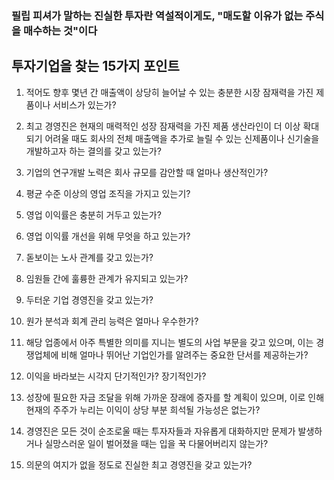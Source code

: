 ### 필립 피셔가 말하는 진실한 투자란 역설적이게도, "매도할 이유가 없는 주식을 매수하는 것"이다

## 투자기업을 찾는 15가지 포인트

1. 적어도 향후 몇년 간 매출액이 상당히 늘어날 수 있는 충분한 시장 잠재력을 가진 제품이나 서비스가 있는가?

2. 최고 경영진은 현재의 매력적인 성장 잠재력을 가진 제품 생산라인이 더 이상 확대되기 어려울 때도 회사의 전체 매출액을 추가로 늘릴 수 있는 신제품이나 신기술을 개발하고자 하는 결의를 갖고 있는가?

3. 기업의 연구개발 노력은 회사 규모를 감안할 때 얼마나 생산적인가?

4. 평균 수준 이상의 영업 조직을 가지고 있는기?

5. 영업 이익률은 충분히 거두고 있는가?

6. 영업 이익률 개선을 위해 무엇을 하고 있는가?

7. 돋보이는 노사 관계를 갖고 있는가?

8. 임원들 간에 훌륭한 관계가 유지되고 있는가?

9. 두터운 기업 경영진을 갖고 있는가?

10. 원가 분석과 회계 관리 능력은 얼마나 우수한가?

11. 해당 업종에서 아주 특별한 의미를 지니는 별도의 사업 부문을 갖고 있으며, 이는 경쟁업체에 비해 얼마나 뛰어난 기업인가를 알려주는 중요한 단서를 제공하는가?

12. 이익을 바라보는 시각지 단기적인가? 장기적인가?

13. 성장에 필요한 자금 조달을 위해 가까운 장래에 증자를 할 계획이 있으며, 이로 인해 현재의 주주가 누리는 이익이 상당 부분 희석될 가능성은 없는가?

14. 경영진은 모든 것이 순조로울 때는 투자자들과 자유롭게 대화하지만 문제가 발생하거나 실망스러운 일이 벌어졌을 때는 입을 꾹 다물어버리지 않는가?

15. 의문의 여지가 없을 정도로 진실한 최고 경영진을 갖고 있는가?
